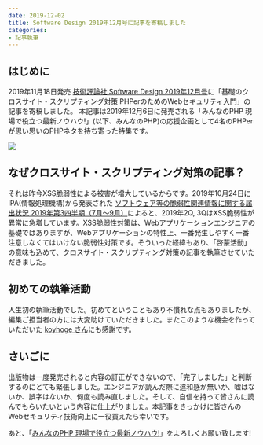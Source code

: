 ```yaml
---
date: 2019-12-02
title: Software Design 2019年12月号に記事を寄稿しました
categories: 
- 記事執筆
---
```


## はじめに

2019年11月18日発売 
[技術評論社 Software Design 2019年12月号](https://gihyo.jp/magazine/SD/archive/2019/201912)に「基礎のクロスサイト・スクリプティング対策 PHPerのためのWebセキュリティ入門」の記事を寄稿しました。 本記事は2019年12月6日に発売される「みんなのPHP 現場で役立つ最新ノウハウ!」(以下、みんなのPHP)の応援企画として4名のPHPerが思い思いのPHPネタを持ち寄った特集です。

![](/articles/2019/images/img_5de471a67d6a0.png)

## なぜクロスサイト・スクリプティング対策の記事？

それは昨今XSS脆弱性による被害が増大しているからです。2019年10月24日にIPA(情報処理機構)から発表された
[ソフトウェア等の脆弱性関連情報に関する届出状況 2019年第3四半期（7月～9月）](https://www.ipa.go.jp/security/vuln/report/vuln2019q3.html)によると、2019年2Q, 3QはXSS脆弱性が異常に急増しています。XSS脆弱性対策は、Webアプリケーションエンジニアの基礎ではありますが、Webアプリケーションの特性上、一番発生しやすく一番注意しなくてはいけない脆弱性対策です。そういった経緯もあり、「啓蒙活動」の意味も込めて、クロスサイト・スクリプティング対策の記事を執筆させていただきました。


## 初めての執筆活動

人生初の執筆活動でした。初めてということもあり不慣れな点もありましたが、編集ご担当者の方には大変助けていただきました。またこのような機会を作っていただいた 
[koyhoge さん](https://twitter.com/koyhoge)にも感謝です。


## さいごに

出版物は一度発売されると内容の訂正ができないので、「完了しました」と判断するのにとても緊張しました。エンジニアが読んだ際に違和感が無いか、嘘はないか、誤字はないか、何度も読み直しました。そして、自信を持って皆さんに読んでもらいたいという内容に仕上がりました。本記事をきっかけに皆さんのWebセキュリティ技術向上に一役買えたら幸いです。

あと、「[みんなのPHP 現場で役立つ最新ノウハウ!](https://www.amazon.co.jp/dp/4297110555)」をよろしくお願い致します!